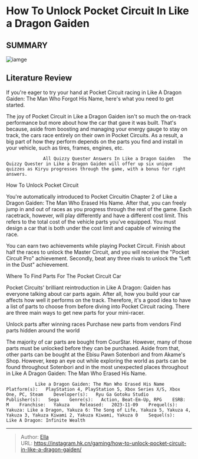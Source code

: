 # How To Unlock Pocket Circuit In Like a Dragon Gaiden


## SUMMARY 

![iamge](https://static1.srcdn.com/wordpress/wp-content/uploads/2023/11/how-to-unlock-pocket-circuit-in-like-a-dragon-gaiden.jpg)

## Literature Review

If you&#39;re eager to try your hand at Pocket Circuit racing in Like A Dragon Gaiden: The Man Who Forgot His Name, here&#39;s what you need to get started.





The joy of Pocket Circuit in Like a Dragon Gaiden isn&#39;t so much the on-track performance but more about how the car that gave it was built. That&#39;s because, aside from boosting and managing your energy gauge to stay on track, the cars race entirely on their own in Pocket Circuits. As a result, a big part of how they perform depends on the parts you find and install in your vehicle, such as tires, frames, engines, etc.




                  All Quizzy Quester Answers In Like a Dragon Gaiden   The Quizzy Quester in Like a Dragon Gaiden will offer up six unique quizzes as Kiryu progresses through the game, with a bonus for right answers.   


 How To Unlock Pocket Circuit 
          

You&#39;re automatically introduced to Pocket Circuitin Chapter 2 of Like a Dragon Gaiden: The Man Who Erased His Name. After that, you can freely jump in and out of races as you progress through the rest of the game. Each racetrack, however, will play differently and have a different cost limit. This refers to the total cost of the vehicle parts you&#39;ve equipped. You must design a car that is both under the cost limit and capable of winning the race.



You can earn two achievements while playing Pocket Circuit. Finish about half the races to unlock the Master Circuit, and you will receive the &#34;Pocket Circuit Pro&#34; achievement. Secondly, beat any three rivals to unlock the &#34;Left in the Dust&#34; achievement.









 Where To Find Parts For The Pocket Circuit Car 
          

Pocket Circuits&#39; brilliant reintroduction in Like A Dragon: Gaiden has everyone talking about car parts again. After all, how you build your car affects how well it performs on the track. Therefore, it&#39;s a good idea to have a list of parts to choose from before diving into Pocket Circuit racing. There are three main ways to get new parts for your mini-racer.

  Unlock parts after winning races   Purchase new parts from vendors   Find parts hidden around the world  

The majority of car parts are bought from CourStar. However, many of those parts must be unlocked before they can be purchased. Aside from that, other parts can be bought at the Ebisu Pawn Sotenbori and from Akame&#39;s Shop. However, keep an eye out while exploring the world as parts can be found throughout Sotenbori and in the most unexpected places throughout in Like A Dragon Gaiden: The Man Who Erased His Name.




               Like a Dragon Gaiden: The Man Who Erased His Name   Platform(s):   PlayStation 4, PlayStation 5, Xbox Series X/S, Xbox One, PC, Steam    Developer(s):   Ryu Ga Gotoku Studio    Publisher(s):   Sega    Genre(s):   Action, Beat-Em-Up, RPG    ESRB:   M    Franchise:   Yakuza    Released:   2023-11-09    Prequel(s):   Yakuza: Like a Dragon, Yakuza 6: The Song of Life, Yakuza 5, Yakuza 4, Yakuza 3, Yakuza Kiwami 2, Yakuza Kiwami, Yakuza 0    Sequel(s):   Like A Dragon: Infinite Wealth      

---

> Author: [Ella](https://instagram.hk.cn/)  
> URL: https://instagram.hk.cn/gaming/how-to-unlock-pocket-circuit-in-like-a-dragon-gaiden/  

